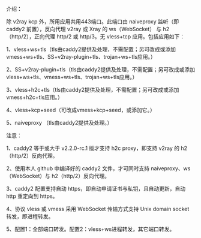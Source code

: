 介绍：

除 v2ray kcp 外，所用应用共用443端口。此端口由 naiveproxy 监听（即 caddy2 前置），反向代理 v2ray 或 Xray 的 ws（WebSocket） 与 h2（http/2），正向代理 http/2 或 http/3。无 vless+tcp 应用。包括应用如下：
  
1、vless+ws+tls（tls由caddy2提供及处理，不需配置；另可改成或添加vmess+ws+tls、SS+v2ray-plugin+tls、trojan+ws+tls应用。）

2、SS+v2ray-plugin+tls（tls由caddy2提供及处理，不需配置；另可改成或添加vless+ws+tls、vmess+ws+tls、trojan+ws+tls应用。）

3、vless+h2c+tls（tls由caddy2提供及处理，不需配置；另可改成或添加vmess+h2c+tls应用。）

4、vless+kcp+seed（可改成vmess+kcp+seed，或添加它。）

5、naiveproxy （tls由caddy2提供及处理。）

注意：

1、caddy2 等于或大于 v2.2.0-rc.1 版才支持 h2c proxy，即支持 v2ray 的 h2（http/2）反向代理。

2、使用本人 github 中编译好的 caddy2 文件，才可同时支持 naiveproxy、ws（WebSocket）与 h2（http/2）反向代理。

3、caddy2 配置支持自动 https，即自动申请证书与私钥，且自动更新，自动 http 重定向到 https。

4、协议 vless 或 vmess 采用 WebSocket 传输方式支持 Unix domain socket 转发，即进程转发。

5、配置1：全部端口转发。配置2：vless+ws进程转发，其它端口转发。
